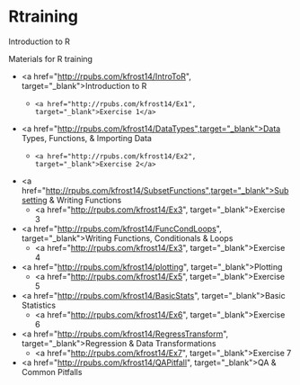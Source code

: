 # Rtraining
Introduction to R

Materials for R training
- <a href="http://rpubs.com/kfrost14/IntroToR", target="_blank">Introduction to R</a>
    -     <a href="http://rpubs.com/kfrost14/Ex1", target="_blank">Exercise 1</a>
- <a href="http://rpubs.com/kfrost14/DataTypes",target="_blank">Data Types, Functions, & Importing Data</a>
    -     <a href="http://rpubs.com/kfrost14/Ex2", target="_blank">Exercise 2</a>
- <a href="http://rpubs.com/kfrost14/SubsetFunctions",target="_blank">Subsetting & Writing Functions</a>
    -   <a href="http://rpubs.com/kfrost14/Ex3", target="_blank">Exercise 3</a>
- <a href="http://rpubs.com/kfrost14/FuncCondLoops", target="_blank">Writing Functions, Conditionals & Loops</a>
    -   <a href="http://rpubs.com/kfrost14/Ex3", target="_blank">Exercise 4</a>
- <a href="http://rpubs.com/kfrost14/plotting", target="_blank">Plotting</a>
    -   <a href="http://rpubs.com/kfrost14/Ex5", target="_blank">Exercise 5</a>
- <a href="http://rpubs.com/kfrost14/BasicStats", target="_blank">Basic Statistics</a>
    -   <a href="http://rpubs.com/kfrost14/Ex6", target="_blank">Exercise 6</a>
- <a href="http://rpubs.com/kfrost14/RegressTransform", target="_blank">Regression & Data Transformations</a>
    -  <a href="http://rpubs.com/kfrost14/Ex7", target="_blank">Exercise 7</a>
- <a href="http://rpubs.com/kfrost14/QAPitfall", target="_blank">QA & Common Pitfalls</a>
   
